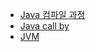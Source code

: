 - [Java 컴파일 과정](https://github.com/letgodchan0/TIL/blob/main/Java/Java%20%EA%B5%AC%EC%A1%B0/JAVA%20%EC%BB%B4%ED%8C%8C%EC%9D%BC%20%EA%B3%BC%EC%A0%95.md)
- [Java call by](https://github.com/letgodchan0/TIL/blob/main/Java/Java%20%EA%B5%AC%EC%A1%B0/Java%20call%20by.md)
- [JVM](https://github.com/letgodchan0/TIL/blob/main/Java/Java%20%EA%B5%AC%EC%A1%B0/Java%20Virtual%20Machine.md)